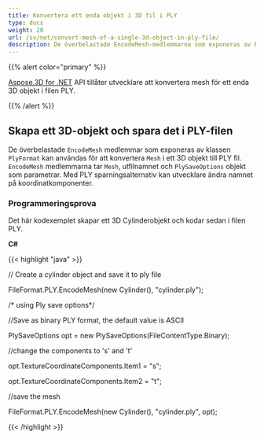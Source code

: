 ```yaml
---
title: Konvertera ett enda objekt i 3D fil i PLY
type: docs
weight: 20
url: /sv/net/convert-mesh-of-a-single-3d-object-in-ply-file/
description: De överbelastade EncodeMesh-medlemmarna som exponeras av PlyFormat-klassen kan användas för att konvertera mesh för ett 3D-objekt till PLY fil. EncodeMesh medlemmar tar Mesh, utdatafilnamn och PlySaveOptions objekt som parametrar. Med PLY sparningsalternativ kan utvecklare ändra namnet på koordinatkomponenter.
---
```

{{% alert color="primary" %}}

[Aspose.3D for .NET](https://products.aspose.com/3d/net/) API tillåter utvecklare att konvertera mesh för ett enda 3D objekt i filen PLY.

{{% /alert %}}
##  **Skapa ett 3D-objekt och spara det i PLY-filen**
De överbelastade `EncodeMesh` medlemmar som exponeras av klassen `PlyFormat` kan användas för att konvertera `Mesh` i ett 3D objekt till PLY fil. `EncodeMesh` medlemmarna tar `Mesh`, utfilnamnet och `PlySaveOptions` objekt som parametrar. Med PLY sparningsalternativ kan utvecklare ändra namnet på koordinatkomponenter.
###  **Programmeringsprova**
Det här kodexemplet skapar ett 3D Cylinderobjekt och kodar sedan i filen PLY.

**C#**

{{< highlight "java" >}}

 // Create a cylinder object and save it to ply file

FileFormat.PLY.EncodeMesh(new Cylinder(), "cylinder.ply");

/* using Ply save options*/

//Save as binary PLY format, the default value is ASCII

PlySaveOptions opt = new PlySaveOptions(FileContentType.Binary);

//change the components to 's' and 't'

opt.TextureCoordinateComponents.Item1 = "s";

opt.TextureCoordinateComponents.Item2 = "t";

//save the mesh

FileFormat.PLY.EncodeMesh(new Cylinder(), "cylinder.ply", opt);

{{< /highlight >}}
